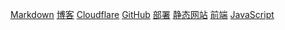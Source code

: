 [Markdown](/tags#markdown) [博客](/tags#blog) [Cloudflare](/tags#cloudflare) [GitHub](/tags#github) [部署](/tags#deploy) [静态网站](/tags#static-site) [前端](/tags#frontend) [JavaScript](/tags#javascript)